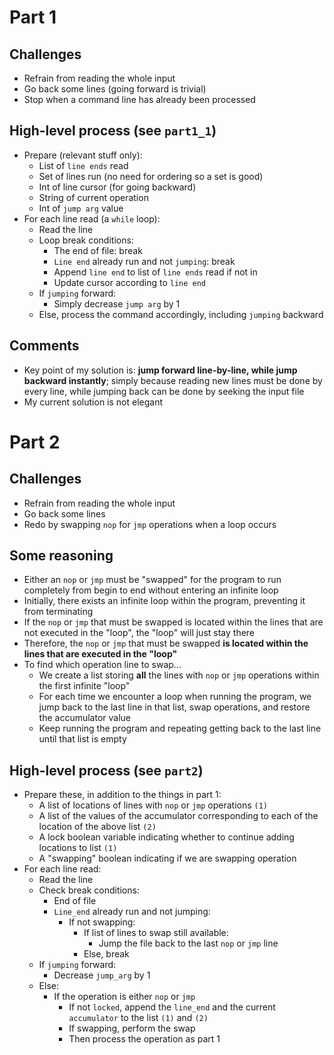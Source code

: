 # Part 1
## Challenges
- Refrain from reading the whole input
- Go back some lines (going forward is trivial)
- Stop when a command line has already been processed

## High-level process (see `part1_1`)
- Prepare (relevant stuff only):
    - List of `line ends` read
    - Set of lines run (no need for ordering so a set is good)
    - Int of line cursor (for going backward)
    - String of current operation
    - Int of `jump arg` value
- For each line read (a `while` loop):
    - Read the line
    - Loop break conditions:
        - The end of file: break
        - `Line end` already run and not `jumping`: break
        - Append `line end` to list of `line ends` read if not in
        - Update cursor according to `line end`
    - If `jumping` forward:
        - Simply decrease `jump arg` by 1
    - Else, process the command accordingly, including `jumping` backward
## Comments
- Key point of my solution is: **jump forward line-by-line, while jump backward instantly**; simply because reading new lines must be done by every line, while jumping back can be done by seeking the input file
- My current solution is not elegant

# Part 2
## Challenges
- Refrain from reading the whole input
- Go back some lines
- Redo by swapping `nop` for `jmp` operations when a loop occurs
## Some reasoning
- Either an `nop` or `jmp` must be "swapped" for the program to run completely from begin to end without entering an infinite loop
- Initially, there exists an infinite loop within the program, preventing it from terminating
- If the `nop` or `jmp` that must be swapped is located within the lines that are not executed in the "loop", the "loop" will just stay there
- Therefore, the `nop` or `jmp` that must be swapped **is located within the lines that are executed in the "loop"**
- To find which operation line to swap...
    - We create a list storing **all** the lines with `nop` or `jmp` operations within the first infinite "loop"
    - For each time we encounter a loop when running the program, we jump back to the last line in that list, swap operations, and restore the accumulator value
    - Keep running the program and repeating getting back to the last line until that list is empty
## High-level process (see `part2`)
- Prepare these, in addition to the things in part 1:
    - A list of locations of lines with `nop` or `jmp` operations `(1)`
    - A list of the values of the accumulator corresponding to each of the location of the above list `(2)`
    - A lock boolean variable indicating whether to continue adding locations to list `(1)`
    - A "swapping" boolean indicating if we are swapping operation
- For each line read:
    - Read the line
    - Check break conditions:
        - End of file
        - `Line_end` already run and not jumping:
            - If not swapping:
                - If list of lines to swap still available:
                    - Jump the file back to the last `nop` or `jmp` line
                - Else, break
    - If `jumping` forward:
        - Decrease `jump_arg` by 1
    - Else:
        - If the operation is either `nop` or `jmp`
            - If not `locked`, append the `line_end` and the current `accumulator` to the list `(1)` and `(2)`
            - If swapping, perform the swap
            - Then process the operation as part 1

